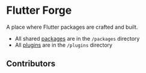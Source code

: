 # Flutter Forge

A place where Flutter packages are crafted and built.

- All shared [packages](packages/README.md) are in the `/packages` directory
- All [plugins](plugins/README.md) are in the `/plugins` directory

## Contributors

<!-- ALL-CONTRIBUTORS-LIST:START - Do not remove or modify this section -->
<!-- prettier-ignore-start -->
<!-- markdownlint-disable -->

<!-- markdownlint-restore -->
<!-- prettier-ignore-end -->

<!-- ALL-CONTRIBUTORS-LIST:END -->
